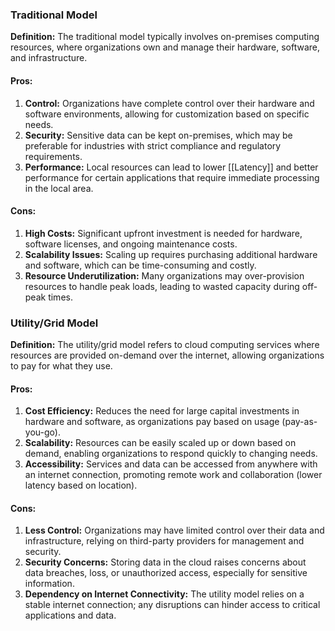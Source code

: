 ### Traditional Model

**Definition:** The traditional model typically involves on-premises computing resources, where organizations own and manage their hardware, software, and infrastructure.

#### Pros:

1. **Control:** Organizations have complete control over their hardware and software environments, allowing for customization based on specific needs.
2. **Security:** Sensitive data can be kept on-premises, which may be preferable for industries with strict compliance and regulatory requirements.
3. **Performance:** Local resources can lead to lower [[Latency]] and better performance for certain applications that require immediate processing in the local area.

#### Cons:

1. **High Costs:** Significant upfront investment is needed for hardware, software licenses, and ongoing maintenance costs.
2. **Scalability Issues:** Scaling up requires purchasing additional hardware and software, which can be time-consuming and costly.
3. **Resource Underutilization:** Many organizations may over-provision resources to handle peak loads, leading to wasted capacity during off-peak times.

### Utility/Grid Model

**Definition:** The utility/grid model refers to cloud computing services where resources are provided on-demand over the internet, allowing organizations to pay for what they use.

#### Pros:

1. **Cost Efficiency:** Reduces the need for large capital investments in hardware and software, as organizations pay based on usage (pay-as-you-go).
2. **Scalability:** Resources can be easily scaled up or down based on demand, enabling organizations to respond quickly to changing needs.
3. **Accessibility:** Services and data can be accessed from anywhere with an internet connection, promoting remote work and collaboration (lower latency based on location).

#### Cons:

1. **Less Control:** Organizations may have limited control over their data and infrastructure, relying on third-party providers for management and security.
2. **Security Concerns:** Storing data in the cloud raises concerns about data breaches, loss, or unauthorized access, especially for sensitive information.
3. **Dependency on Internet Connectivity:** The utility model relies on a stable internet connection; any disruptions can hinder access to critical applications and data.